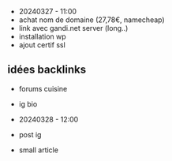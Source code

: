 * 20240327 - 11:00
* achat nom de domaine (27,78€, namecheap)
* link avec gandi.net server (long..)
* installation wp
* ajout certif ssl

## idées backlinks
* forums cuisine
* ig bio

* 20240328 - 12:00
* post ig
* small article
